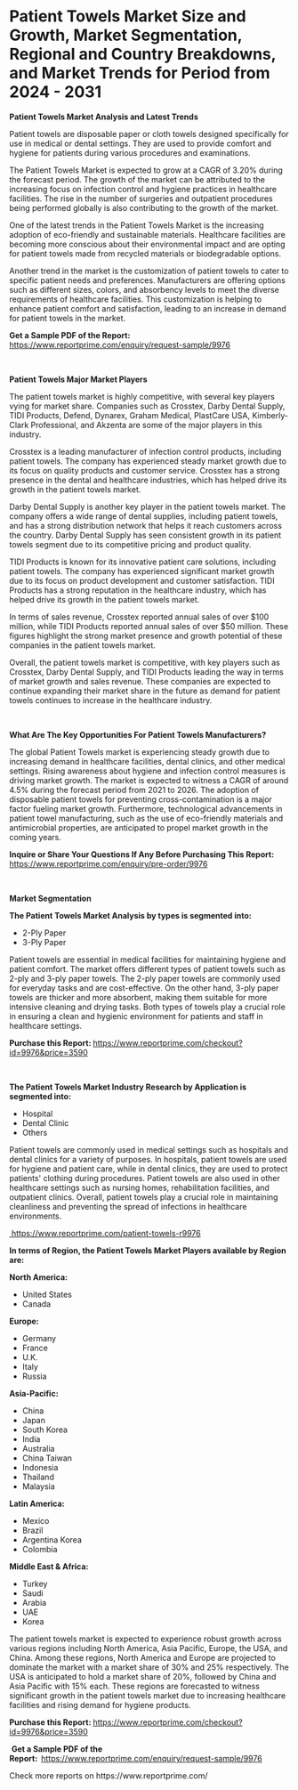 <p><h1>Patient Towels Market Size and Growth, Market Segmentation, Regional and Country Breakdowns, and Market Trends for Period from 2024 -  2031</h1></p><p><strong>Patient Towels Market Analysis and Latest Trends</strong></p>
<p><p>Patient towels are disposable paper or cloth towels designed specifically for use in medical or dental settings. They are used to provide comfort and hygiene for patients during various procedures and examinations.</p><p>The Patient Towels Market is expected to grow at a CAGR of 3.20% during the forecast period. The growth of the market can be attributed to the increasing focus on infection control and hygiene practices in healthcare facilities. The rise in the number of surgeries and outpatient procedures being performed globally is also contributing to the growth of the market.</p><p>One of the latest trends in the Patient Towels Market is the increasing adoption of eco-friendly and sustainable materials. Healthcare facilities are becoming more conscious about their environmental impact and are opting for patient towels made from recycled materials or biodegradable options.</p><p>Another trend in the market is the customization of patient towels to cater to specific patient needs and preferences. Manufacturers are offering options such as different sizes, colors, and absorbency levels to meet the diverse requirements of healthcare facilities. This customization is helping to enhance patient comfort and satisfaction, leading to an increase in demand for patient towels in the market.</p></p>
<p><strong>Get a Sample PDF of the Report:&nbsp;</strong> <a href="https://www.reportprime.com/enquiry/request-sample/9976">https://www.reportprime.com/enquiry/request-sample/9976</a></p>
<p>&nbsp;</p>
<p><strong>Patient Towels Major Market Players</strong></p>
<p><p>The patient towels market is highly competitive, with several key players vying for market share. Companies such as Crosstex, Darby Dental Supply, TIDI Products, Defend, Dynarex, Graham Medical, PlastCare USA, Kimberly-Clark Professional, and Akzenta are some of the major players in this industry.</p><p>Crosstex is a leading manufacturer of infection control products, including patient towels. The company has experienced steady market growth due to its focus on quality products and customer service. Crosstex has a strong presence in the dental and healthcare industries, which has helped drive its growth in the patient towels market.</p><p>Darby Dental Supply is another key player in the patient towels market. The company offers a wide range of dental supplies, including patient towels, and has a strong distribution network that helps it reach customers across the country. Darby Dental Supply has seen consistent growth in its patient towels segment due to its competitive pricing and product quality.</p><p>TIDI Products is known for its innovative patient care solutions, including patient towels. The company has experienced significant market growth due to its focus on product development and customer satisfaction. TIDI Products has a strong reputation in the healthcare industry, which has helped drive its growth in the patient towels market.</p><p>In terms of sales revenue, Crosstex reported annual sales of over $100 million, while TIDI Products reported annual sales of over $50 million. These figures highlight the strong market presence and growth potential of these companies in the patient towels market.</p><p>Overall, the patient towels market is competitive, with key players such as Crosstex, Darby Dental Supply, and TIDI Products leading the way in terms of market growth and sales revenue. These companies are expected to continue expanding their market share in the future as demand for patient towels continues to increase in the healthcare industry.</p></p>
<p>&nbsp;</p>
<p><strong>What Are The Key Opportunities For Patient Towels Manufacturers?</strong></p>
<p><p>The global Patient Towels market is experiencing steady growth due to increasing demand in healthcare facilities, dental clinics, and other medical settings. Rising awareness about hygiene and infection control measures is driving market growth. The market is expected to witness a CAGR of around 4.5% during the forecast period from 2021 to 2026. The adoption of disposable patient towels for preventing cross-contamination is a major factor fueling market growth. Furthermore, technological advancements in patient towel manufacturing, such as the use of eco-friendly materials and antimicrobial properties, are anticipated to propel market growth in the coming years.</p></p>
<p><strong>Inquire or Share Your Questions If Any Before Purchasing This Report:</strong> <a href="https://www.reportprime.com/enquiry/pre-order/9976">https://www.reportprime.com/enquiry/pre-order/9976</a></p>
<p>&nbsp;</p>
<p><strong>Market Segmentation</strong></p>
<p><strong>The Patient Towels Market Analysis by types is segmented into:</strong></p>
<p><ul><li>2-Ply Paper</li><li>3-Ply Paper</li></ul></p>
<p><p>Patient towels are essential in medical facilities for maintaining hygiene and patient comfort. The market offers different types of patient towels such as 2-ply and 3-ply paper towels. The 2-ply paper towels are commonly used for everyday tasks and are cost-effective. On the other hand, 3-ply paper towels are thicker and more absorbent, making them suitable for more intensive cleaning and drying tasks. Both types of towels play a crucial role in ensuring a clean and hygienic environment for patients and staff in healthcare settings.</p></p>
<p><strong>Purchase this Report:&nbsp;</strong><a href="https://www.reportprime.com/checkout?id=9976&price=3590">https://www.reportprime.com/checkout?id=9976&price=3590</a></p>
<p>&nbsp;</p>
<p><strong>The Patient Towels Market Industry Research by Application is segmented into:</strong></p>
<p><ul><li>Hospital</li><li>Dental Clinic</li><li>Others</li></ul></p>
<p><p>Patient towels are commonly used in medical settings such as hospitals and dental clinics for a variety of purposes. In hospitals, patient towels are used for hygiene and patient care, while in dental clinics, they are used to protect patients' clothing during procedures. Patient towels are also used in other healthcare settings such as nursing homes, rehabilitation facilities, and outpatient clinics. Overall, patient towels play a crucial role in maintaining cleanliness and preventing the spread of infections in healthcare environments.</p></p>
<p><a href="https://www.reportprime.com/patient-towels-r9976">&nbsp;https://www.reportprime.com/patient-towels-r9976</a></p>
<p><strong>In terms of Region, the Patient Towels Market Players available by Region are:</strong></p>
<p>
    <p> <strong> North America: </strong>
        <ul>
            <li>United States</li>
            <li>Canada</li>
        </ul>
        </p> 
    <p> <strong> Europe: </strong>
        <ul>
            <li>Germany</li>
            <li>France</li>
            <li>U.K.</li>
            <li>Italy</li>
            <li>Russia</li>
        </ul>
        </p> 
    <p> <strong> Asia-Pacific: </strong>
        <ul>
            <li>China</li>
            <li>Japan</li>
            <li>South Korea</li>
            <li>India</li>
            <li>Australia</li>
            <li>China Taiwan</li>
            <li>Indonesia</li>
            <li>Thailand</li>
            <li>Malaysia</li>
        </ul>
        </p> 
    <p> <strong> Latin America: </strong>
        <ul>
            <li>Mexico</li>
            <li>Brazil</li>
            <li>Argentina Korea</li>
            <li>Colombia</li>
        </ul>
        </p> 
    <p> <strong> Middle East & Africa: </strong>
        <ul>
            <li>Turkey</li>
            <li>Saudi</li>
            <li>Arabia</li>
            <li>UAE</li>
            <li>Korea</li>
        </ul>
    </p>
    </p>
<p><p>The patient towels market is expected to experience robust growth across various regions including North America, Asia Pacific, Europe, the USA, and China. Among these regions, North America and Europe are projected to dominate the market with a market share of 30% and 25% respectively. The USA is anticipated to hold a market share of 20%, followed by China and Asia Pacific with 15% each. These regions are forecasted to witness significant growth in the patient towels market due to increasing healthcare facilities and rising demand for hygiene products.</p></p>
<p><strong>Purchase this Report: </strong><a href="https://www.reportprime.com/checkout?id=9976&price=3590">https://www.reportprime.com/checkout?id=9976&price=3590</a></p>
<p>&nbsp;<strong>Get a Sample PDF of the Report:&nbsp;&nbsp;</strong><a href="https://www.reportprime.com/enquiry/request-sample/9976">https://www.reportprime.com/enquiry/request-sample/9976</a></p>
<p><strong></strong></p>
<p>Check more reports on https://www.reportprime.com/</p>